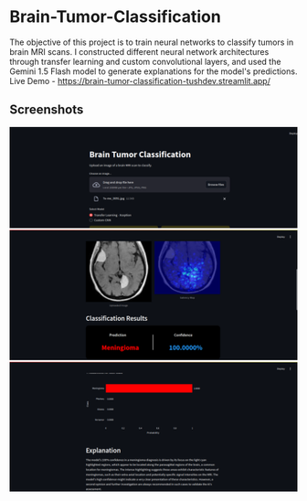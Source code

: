 # Brain-Tumor-Classification

The objective of this project is to train neural networks to classify tumors in brain MRI scans. I constructed different neural network architectures through transfer learning and custom convolutional layers, and used the Gemini 1.5 Flash model to generate explanations for the model's predictions.
Live Demo - https://brain-tumor-classification-tushdev.streamlit.app/

## Screenshots

![web app ui](ui.png)
![saliency map image](saliency-map.png)
![visualization](visualisation-explanation.png)
